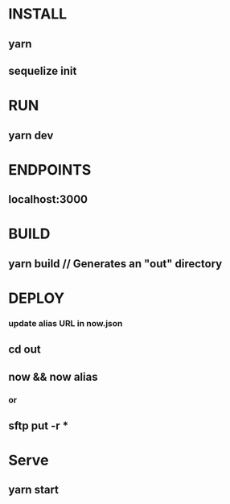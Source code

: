 # INSTALL 
## yarn 
## sequelize init

# RUN 
## yarn dev 

# ENDPOINTS 
## localhost:3000

# BUILD
## yarn build // Generates an "out" directory

# DEPLOY  
### update alias URL in now.json
## cd out
## now && now alias 
### or
## sftp put -r *

# Serve
## yarn start

